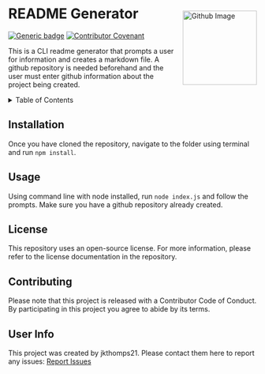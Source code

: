 <img src="https://avatars0.githubusercontent.com/u/49950576?v=4" alt="Github Image" width="150" align="right" style="margin: 50px 0 0 10px"/>

# README Generator

[![Generic badge](https://img.shields.io/badge/license-MIT-green.svg)](https://shields.io/) [![Contributor Covenant](https://img.shields.io/badge/Contributor%20Covenant-v2.0%20adopted-ff69b4.svg)](https://www.contributor-covenant.org/version/2/0/code_of_conduct/code_of_conduct.md)

This is a CLI readme generator that prompts a user for information and creates a markdown file. A github repository is needed beforehand and the user must enter github information about the project being created.

<details>
<summary>Table of Contents</summary>

## Table of Contents
* Description
* [Installation](#installation)
* [Usage](#usage)
* [License](#license)
* [Contributing](#contributing)
* [User Info](#user-info)

</details>

## Installation
Once you have cloned the repository, navigate to the folder using terminal and run `npm install`.

## Usage
Using command line with node installed, run `node index.js` and follow the prompts. Make sure you have a github repository already created.

## License
This repository uses an open-source license. For more information, please refer to the license documentation in the repository.

## Contributing
Please note that this project is released with a Contributor Code of Conduct. By participating in this project you agree to abide by its terms.

## User Info
This project was created by jkthomps21.
Please contact them here to report any issues: <a href="mailto:jkthomps21@gmail.com">Report Issues</a>